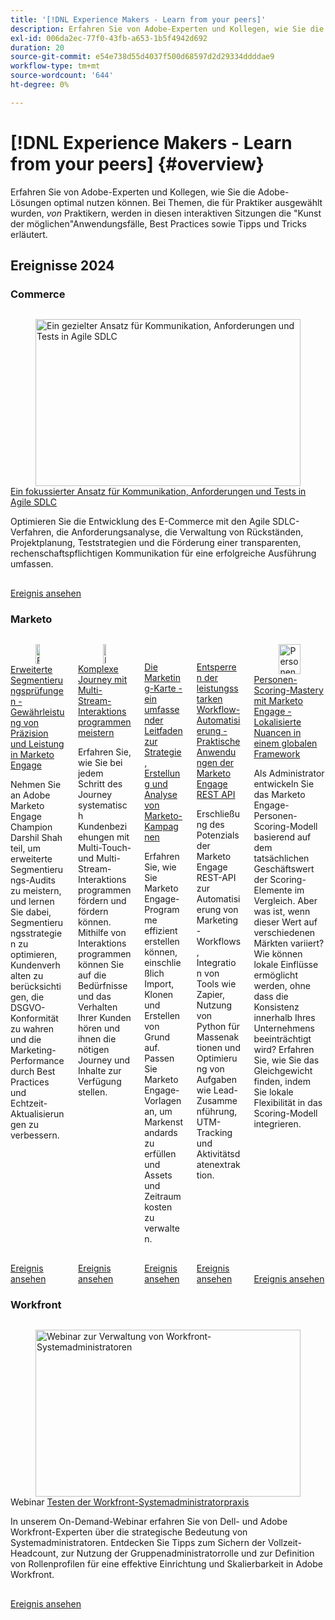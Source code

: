 ```yaml
---
title: '[!DNL Experience Makers - Learn from your peers]'
description: Erfahren Sie von Adobe-Experten und Kollegen, wie Sie die Adobe-Lösungen optimal nutzen können. [!DNL Experience Makers - Learn from your peers] ist eine globale Reihe virtueller Customer-Lernereignisse, die sich auf die Vertiefung der [!DNL Adobe Experience Cloud] Lösungen konzentrieren.
exl-id: 006da2ec-77f0-43fb-a653-1b5f4942d692
duration: 20
source-git-commit: e54e738d55d4037f500d68597d2d29334ddddae9
workflow-type: tm+mt
source-wordcount: '644'
ht-degree: 0%

---
```


# [!DNL Experience Makers - Learn from your peers] {#overview}

Erfahren Sie von Adobe-Experten und Kollegen, wie Sie die Adobe-Lösungen optimal nutzen können. Bei Themen, die für Praktiker ausgewählt wurden, _von_ Praktikern, werden in diesen interaktiven Sitzungen die &quot;Kunst der möglichen&quot;Anwendungsfälle, Best Practices sowie Tipps und Tricks erläutert.

## Ereignisse 2024

### Commerce

<!-- CARDS
* commerce/2024/agile-sdlc.md {cta  = Watch event}
-->
<!-- START CARDS HTML - DO NOT MODIFY BY HAND -->
<div class="columns">
    <div class="column is-half-tablet is-half-desktop is-one-third-widescreen" aria-label="A Focused Approach on Communication, Requirements, and Testing in Agile SDLC">
        <div class="card" style="height: 100%; display: flex; flex-direction: column; height: 100%;">
            <div class="card-image">
                <figure class="image x-is-16by9">
                    <a href="commerce/2024/agile-sdlc.md" title="Ein gezielter Ansatz für Kommunikation, Anforderungen und Tests in Agile SDLC" target="_blank" rel="referrer">
                        <img class="is-bordered-r-small" src="https://video.tv.adobe.com/v/3427501/?format=jpeg&nocache=1732325316536" alt="Ein gezielter Ansatz für Kommunikation, Anforderungen und Tests in Agile SDLC"
                             style="width: 100%; aspect-ratio: 16 / 9; object-fit: cover; overflow: hidden; display: block; margin: auto;">
                    </a>
                </figure>
            </div>
            <div class="card-content is-padded-small" style="display: flex; flex-direction: column; flex-grow: 1; justify-content: space-between;">
                <div class="top-card-content">
                    <p class="headline is-size-6 has-text-weight-bold">
                        <a href="commerce/2024/agile-sdlc.md" target="_blank" rel="referrer" title="Ein gezielter Ansatz für Kommunikation, Anforderungen und Tests in Agile SDLC">Ein fokussierter Ansatz für Kommunikation, Anforderungen und Tests in Agile SDLC</a>
                    </p>
                    <p class="is-size-6">Optimieren Sie die Entwicklung des E-Commerce mit den Agile SDLC-Verfahren, die Anforderungsanalyse, die Verwaltung von Rückständen, Projektplanung, Teststrategien und die Förderung einer transparenten, rechenschaftspflichtigen Kommunikation für eine erfolgreiche Ausführung umfassen.</p>
                </div>
                <a href="commerce/2024/agile-sdlc.md" target="_blank" rel="referrer" class="spectrum-Button spectrum-Button--outline spectrum-Button--primary spectrum-Button--sizeM" style="align-self: flex-start; margin-top: 1rem;">
                    <span class="spectrum-Button-label has-no-wrap has-text-weight-bold">Ereignis ansehen</span>
                </a>
            </div>
        </div>
    </div>
</div>
<!-- END CARDS HTML - DO NOT MODIFY BY HAND -->

### Marketo

<!-- CARDS
* marketo/nov2024/advanced-segmentation.md {cta  = Watch event}
* marketo/sept2024/multi-stream-engagement-programs.md {cta  = Watch event}
* marketo/july2024/marketers-map-marketo-campaigns.md {cta  = Watch event}
* marketo/april2024/practical-applications-of-marketo-engage-rest-api.md {cta  = Watch event}
* marketo/jan2024/person-scoring-mastery.md {cta  = Watch event}
-->
<!-- START CARDS HTML - DO NOT MODIFY BY HAND -->
<div class="columns">
    <div class="column is-half-tablet is-half-desktop is-one-third-widescreen" aria-label="Advanced Segmentation Audits - Ensuring Precision and Performance in Marketo Engage">
        <div class="card" style="height: 100%; display: flex; flex-direction: column; height: 100%;">
            <div class="card-image">
                <figure class="image x-is-16by9">
                    <a href="marketo/nov2024/advanced-segmentation.md" title="Erweiterte Segmentierungsprüfungen - Gewährleistung von Präzision und Leistung beim Marketo Engage" target="_blank" rel="referrer">
                        <img class="is-bordered-r-small" src="https://video.tv.adobe.com/v/3439383/?format=jpeg&nocache=1732325316991" alt="Erweiterte Segmentierungsprüfungen - Gewährleistung von Präzision und Leistung beim Marketo Engage"
                             style="width: 100%; aspect-ratio: 16 / 9; object-fit: cover; overflow: hidden; display: block; margin: auto;">
                    </a>
                </figure>
            </div>
            <div class="card-content is-padded-small" style="display: flex; flex-direction: column; flex-grow: 1; justify-content: space-between;">
                <div class="top-card-content">
                    <p class="headline is-size-6 has-text-weight-bold">
                        <a href="marketo/nov2024/advanced-segmentation.md" target="_blank" rel="referrer" title="Erweiterte Segmentierungsprüfungen - Gewährleistung von Präzision und Leistung beim Marketo Engage">Erweiterte Segmentierungsprüfungen - Gewährleistung von Präzision und Leistung in Marketo Engage</a>
                    </p>
                    <p class="is-size-6">Nehmen Sie an Adobe Marketo Engage Champion Darshil Shah teil, um erweiterte Segmentierungs-Audits zu meistern, und lernen Sie dabei, Segmentierungsstrategien zu optimieren, Kundenverhalten zu berücksichtigen, die DSGVO-Konformität zu wahren und die Marketing-Performance durch Best Practices und Echtzeit-Aktualisierungen zu verbessern.</p>
                </div>
                <a href="marketo/nov2024/advanced-segmentation.md" target="_blank" rel="referrer" class="spectrum-Button spectrum-Button--outline spectrum-Button--primary spectrum-Button--sizeM" style="align-self: flex-start; margin-top: 1rem;">
                    <span class="spectrum-Button-label has-no-wrap has-text-weight-bold">Ereignis ansehen</span>
                </a>
            </div>
        </div>
    </div>
    <div class="column is-half-tablet is-half-desktop is-one-third-widescreen" aria-label="Master complex customer journeys with Multi-Stream Engagement Programs">
        <div class="card" style="height: 100%; display: flex; flex-direction: column; height: 100%;">
            <div class="card-image">
                <figure class="image x-is-16by9">
                    <a href="marketo/sept2024/multi-stream-engagement-programs.md" title="Master komplexer Journey mit Multi-Stream-Interaktionsprogrammen" target="_blank" rel="referrer">
                        <img class="is-bordered-r-small" src="https://video.tv.adobe.com/v/3434490/?format=jpeg&nocache=1732325316984" alt="Master komplexer Journey mit Multi-Stream-Interaktionsprogrammen"
                             style="width: 100%; aspect-ratio: 16 / 9; object-fit: cover; overflow: hidden; display: block; margin: auto;">
                    </a>
                </figure>
            </div>
            <div class="card-content is-padded-small" style="display: flex; flex-direction: column; flex-grow: 1; justify-content: space-between;">
                <div class="top-card-content">
                    <p class="headline is-size-6 has-text-weight-bold">
                        <a href="marketo/sept2024/multi-stream-engagement-programs.md" target="_blank" rel="referrer" title="Master komplexer Journey mit Multi-Stream-Interaktionsprogrammen">Komplexe Journey mit Multi-Stream-Interaktionsprogrammen meistern</a>
                    </p>
                    <p class="is-size-6">Erfahren Sie, wie Sie bei jedem Schritt des Journey systematisch Kundenbeziehungen mit Multi-Touch- und Multi-Stream-Interaktionsprogrammen fördern und fördern können. Mithilfe von Interaktionsprogrammen können Sie auf die Bedürfnisse und das Verhalten Ihrer Kunden hören und ihnen die nötigen Journey und Inhalte zur Verfügung stellen.</p>
                </div>
                <a href="marketo/sept2024/multi-stream-engagement-programs.md" target="_blank" rel="referrer" class="spectrum-Button spectrum-Button--outline spectrum-Button--primary spectrum-Button--sizeM" style="align-self: flex-start; margin-top: 1rem;">
                    <span class="spectrum-Button-label has-no-wrap has-text-weight-bold">Ereignis ansehen</span>
                </a>
            </div>
        </div>
    </div>
    <div class="column is-half-tablet is-half-desktop is-one-third-widescreen" aria-label="The Marketer's Map - A Comprehensive Guide to Strategizing, Building and Analyzing Marketo Campaigns">
        <div class="card" style="height: 100%; display: flex; flex-direction: column; height: 100%;">
            <div class="card-image">
                <figure class="image x-is-16by9">
                    <a href="marketo/july2024/marketers-map-marketo-campaigns.md" title="Die Marketing-Karte - Ein umfassender Leitfaden zur Strategien, Erstellung und Analyse von Marketo-Kampagnen" target="_blank" rel="referrer">
                        <img class="is-bordered-r-small" src="https://video.tv.adobe.com/v/3432223/?format=jpeg&nocache=1732325316975" alt="Die Marketing-Karte - Ein umfassender Leitfaden zur Strategien, Erstellung und Analyse von Marketo-Kampagnen"
                             style="width: 100%; aspect-ratio: 16 / 9; object-fit: cover; overflow: hidden; display: block; margin: auto;">
                    </a>
                </figure>
            </div>
            <div class="card-content is-padded-small" style="display: flex; flex-direction: column; flex-grow: 1; justify-content: space-between;">
                <div class="top-card-content">
                    <p class="headline is-size-6 has-text-weight-bold">
                        <a href="marketo/july2024/marketers-map-marketo-campaigns.md" target="_blank" rel="referrer" title="Die Marketing-Karte - Ein umfassender Leitfaden zur Strategien, Erstellung und Analyse von Marketo-Kampagnen">Die Marketing-Karte - ein umfassender Leitfaden zur Strategie, Erstellung und Analyse von Marketo-Kampagnen</a>
                    </p>
                    <p class="is-size-6">Erfahren Sie, wie Sie Marketo Engage-Programme effizient erstellen können, einschließlich Import, Klonen und Erstellen von Grund auf. Passen Sie Marketo Engage-Vorlagen an, um Markenstandards zu erfüllen und Assets und Zeitraumkosten zu verwalten.</p>
                </div>
                <a href="marketo/july2024/marketers-map-marketo-campaigns.md" target="_blank" rel="referrer" class="spectrum-Button spectrum-Button--outline spectrum-Button--primary spectrum-Button--sizeM" style="align-self: flex-start; margin-top: 1rem;">
                    <span class="spectrum-Button-label has-no-wrap has-text-weight-bold">Ereignis ansehen</span>
                </a>
            </div>
        </div>
    </div>
    <div class="column is-half-tablet is-half-desktop is-one-third-widescreen" aria-label="Unlocking Powerful Workflow Automation - Practical Applications of Marketo Engage REST API">
        <div class="card" style="height: 100%; display: flex; flex-direction: column; height: 100%;">
            <div class="card-image">
                <figure class="image x-is-16by9">
                    <a href="marketo/april2024/practical-applications-of-marketo-engage-rest-api.md" title="Entsperren der leistungsstarken Workflow-Automatisierung - Praktische Anwendungen der Marketo Engage REST-API" target="_blank" rel="referrer">
                        <img class="is-bordered-r-small" src="https://video.tv.adobe.com/v/3428435/?format=jpeg&nocache=1732325316995" alt="Entsperren der leistungsstarken Workflow-Automatisierung - Praktische Anwendungen der Marketo Engage REST-API"
                             style="width: 100%; aspect-ratio: 16 / 9; object-fit: cover; overflow: hidden; display: block; margin: auto;">
                    </a>
                </figure>
            </div>
            <div class="card-content is-padded-small" style="display: flex; flex-direction: column; flex-grow: 1; justify-content: space-between;">
                <div class="top-card-content">
                    <p class="headline is-size-6 has-text-weight-bold">
                        <a href="marketo/april2024/practical-applications-of-marketo-engage-rest-api.md" target="_blank" rel="referrer" title="Entsperren der leistungsstarken Workflow-Automatisierung - Praktische Anwendungen der Marketo Engage REST-API">Entsperren der leistungsstarken Workflow-Automatisierung - Praktische Anwendungen der Marketo Engage REST API</a>
                    </p>
                    <p class="is-size-6">Erschließung des Potenzials der Marketo Engage REST-API zur Automatisierung von Marketing-Workflows, Integration von Tools wie Zapier, Nutzung von Python für Massenaktionen und Optimierung von Aufgaben wie Lead-Zusammenführung, UTM-Tracking und Aktivitätsdatenextraktion.</p>
                </div>
                <a href="marketo/april2024/practical-applications-of-marketo-engage-rest-api.md" target="_blank" rel="referrer" class="spectrum-Button spectrum-Button--outline spectrum-Button--primary spectrum-Button--sizeM" style="align-self: flex-start; margin-top: 1rem;">
                    <span class="spectrum-Button-label has-no-wrap has-text-weight-bold">Ereignis ansehen</span>
                </a>
            </div>
        </div>
    </div>
    <div class="column is-half-tablet is-half-desktop is-one-third-widescreen" aria-label="Person Scoring Mastery with Marketo Engage - Localized Nuances in a Global Framework">
        <div class="card" style="height: 100%; display: flex; flex-direction: column; height: 100%;">
            <div class="card-image">
                <figure class="image x-is-16by9">
                    <a href="marketo/jan2024/person-scoring-mastery.md" title="Personenscoring-Mastering mit Marketo Engage - Lokalisierte Nuancen in einem globalen Framework" target="_blank" rel="referrer">
                        <img class="is-bordered-r-small" src="https://video.tv.adobe.com/v/3426914/?format=jpeg&nocache=1732325316999" alt="Personenscoring-Mastering mit Marketo Engage - Lokalisierte Nuancen in einem globalen Framework"
                             style="width: 100%; aspect-ratio: 16 / 9; object-fit: cover; overflow: hidden; display: block; margin: auto;">
                    </a>
                </figure>
            </div>
            <div class="card-content is-padded-small" style="display: flex; flex-direction: column; flex-grow: 1; justify-content: space-between;">
                <div class="top-card-content">
                    <p class="headline is-size-6 has-text-weight-bold">
                        <a href="marketo/jan2024/person-scoring-mastery.md" target="_blank" rel="referrer" title="Personenscoring-Mastering mit Marketo Engage - Lokalisierte Nuancen in einem globalen Framework">Personen-Scoring-Mastery mit Marketo Engage - Lokalisierte Nuancen in einem globalen Framework</a>
                    </p>
                    <p class="is-size-6">Als Administrator entwickeln Sie das Marketo Engage-Personen-Scoring-Modell basierend auf dem tatsächlichen Geschäftswert der Scoring-Elemente im Vergleich. Aber was ist, wenn dieser Wert auf verschiedenen Märkten variiert? Wie können lokale Einflüsse ermöglicht werden, ohne dass die Konsistenz innerhalb Ihres Unternehmens beeinträchtigt wird? Erfahren Sie, wie Sie das Gleichgewicht finden, indem Sie lokale Flexibilität in das Scoring-Modell integrieren.</p>
                </div>
                <a href="marketo/jan2024/person-scoring-mastery.md" target="_blank" rel="referrer" class="spectrum-Button spectrum-Button--outline spectrum-Button--primary spectrum-Button--sizeM" style="align-self: flex-start; margin-top: 1rem;">
                    <span class="spectrum-Button-label has-no-wrap has-text-weight-bold">Ereignis ansehen</span>
                </a>
            </div>
        </div>
    </div>
</div>
<!-- END CARDS HTML - DO NOT MODIFY BY HAND -->

### Workfront

<!-- CARDS
* workfront/2024/04/staffing-your-workfront-system-admin-practice.md {cta  = Watch event}
-->
<!-- START CARDS HTML - DO NOT MODIFY BY HAND -->
<div class="columns">
    <div class="column is-half-tablet is-half-desktop is-one-third-widescreen" aria-label="Staffing your Workfront system admin practice webinar">
        <div class="card" style="height: 100%; display: flex; flex-direction: column; height: 100%;">
            <div class="card-image">
                <figure class="image x-is-16by9">
                    <a href="workfront/2024/04/staffing-your-workfront-system-admin-practice.md" title="Webinar zur Verwaltung von Workfront-Systemadministratoren" target="_blank" rel="referrer">
                        <img class="is-bordered-r-small" src="https://video.tv.adobe.com/v/3431021/?format=jpeg&nocache=1732325318283" alt="Webinar zur Verwaltung von Workfront-Systemadministratoren"
                             style="width: 100%; aspect-ratio: 16 / 9; object-fit: cover; overflow: hidden; display: block; margin: auto;">
                    </a>
                </figure>
            </div>
            <div class="card-content is-padded-small" style="display: flex; flex-direction: column; flex-grow: 1; justify-content: space-between;">
                <div class="top-card-content">
                    <p class="headline is-size-6 has-text-weight-bold">
                        Webinar <a href="workfront/2024/04/staffing-your-workfront-system-admin-practice.md" target="_blank" rel="referrer" title="Webinar zur Verwaltung von Workfront-Systemadministratoren">Testen der Workfront-Systemadministratorpraxis</a>
                    </p>
                    <p class="is-size-6">In unserem On-Demand-Webinar erfahren Sie von Dell- und Adobe Workfront-Experten über die strategische Bedeutung von Systemadministratoren. Entdecken Sie Tipps zum Sichern der Vollzeit-Headcount, zur Nutzung der Gruppenadministratorrolle und zur Definition von Rollenprofilen für eine effektive Einrichtung und Skalierbarkeit in Adobe Workfront.</p>
                </div>
                <a href="workfront/2024/04/staffing-your-workfront-system-admin-practice.md" target="_blank" rel="referrer" class="spectrum-Button spectrum-Button--outline spectrum-Button--primary spectrum-Button--sizeM" style="align-self: flex-start; margin-top: 1rem;">
                    <span class="spectrum-Button-label has-no-wrap has-text-weight-bold">Ereignis ansehen</span>
                </a>
            </div>
        </div>
    </div>
</div>
<!-- END CARDS HTML - DO NOT MODIFY BY HAND -->
